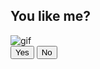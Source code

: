 <!doctype html>
<html lang="en">
<head>
<meta charset="UTF-8">
<meta name="viewport" content="width=device-width, initial-scale=1.0">
<title>Message for you</title>
<link rel="stylesheet" href="style.css">
</head>
<body>
<div class="wrapper">
<h2 class="question">You like me?</h2>
<img class="gif" alt="gif"
src="https://raw.githubusercontent.com/DzarelDeveloper/Img/main/gifyou.webp">
<div class="btn-group"> <button class="yes-btn">Yes</button> <button class="no- btn">No</button>
</div>
</div>
<script src="script.js"></script>
</body>
</html>
